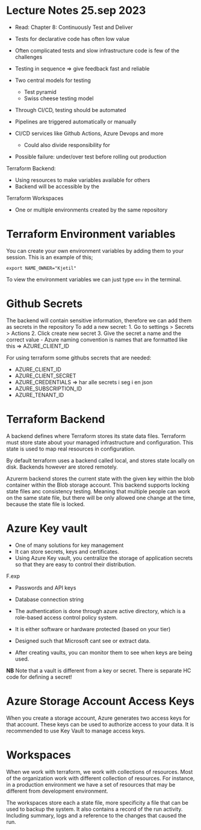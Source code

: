# Lecture Notes 25.sep 2023

- Read: Chapter 8: Continuously Test and Deliver
- Tests for declarative code has often low value
- Often complicated tests and slow infrastructure code is few of the challenges
- Testing in sequence => give feedback fast and reliable 

- Two central models for testing
    - Test pyramid
    - Swiss cheese testing model

- Through CI/CD, testing should be automated 
- Pipelines are triggered automatically or manually 
- CI/CD services like Github Actions, Azure Devops and more
    - Could also divide responsibility for 

- Possible failure: under/over test before rolling out production  

Terraform Backend:
- Using resources to make variables available for others
- Backend will be accessible by the  

Terraform Workspaces
- One or multiple environments created by the same repository


# Terraform Environment variables   

You can create your own environment variables by adding them to your session.
This is an example of this;

```terminal
export NAME_OWNER="Kjetil"

```

To view the environment variables we can just type `env` in the terminal.

# Github Secrets 

The backend will contain sensitive information, therefore we can add them as secrets in the repository
To add a new secret:
    1. Go to settings > Secrets > Actions
    2. Click create new secret
    3. Give the secret a name and the correct value
        - Azure naming convention is names that are formatted like this => AZURE_CLIENT_ID  

For using terraform some githubs secrets that are needed:

- AZURE_CLIENT_ID
- AZURE_CLIENT_SECRET
- AZURE_CREDENTIALS => har alle secrets i seg i en json
- AZURE_SUBSCRIPTION_ID
- AZURE_TENANT_ID

# Terraform Backend

A backend defines where Terraform stores its state data files. 
Terraform must store state about your managed infrastructure and configuration. 
This state is used to map real resources in configuration.

By default terraform uses a backend called local, and stores state locally on disk. 
Backends however are stored remotely. 

Azurerm backend stores the current state with the given key within the blob container within the Blob storage account. 
This backend supports locking state files anc consistency testing. Meaning that multiple people can work on the same state file, but there will be only allowed one change at the time, because the state file is locked. 


# Azure Key vault 

- One of many solutions for key management
- It can store secrets, keys and certificates. 
- Using Azure Key vault, you centralize the storage of application secrets so that they are easy to control their distribution.

F.exp
- Passwords and API keys
- Database connection string 

- The authentication is done through azure active directory, which is a role-based access control policy system.
- It is either software or hardware protected (based on your tier)
- Designed such that Microsoft cant see or extract data. 
- After creating vaults, you can monitor them to see when keys are being used.


**NB** Note that a vault is different from a key or secret. There is separate HC code for defining a secret!


# Azure Storage Account Access Keys

When you create a storage account, Azure generates two access keys for that account. These keys can be used to authorize access to your data. It is recommended to use Key Vault to manage access keys.  

# Workspaces 

When we work with terraform, we work with collections of resources. Most of the organization work with different collection of resources.
For instance, in a production environment we have a set of resources that may be different from development environment.

The workspaces store each a state file, more specificity a file that can be used to backup the system. It also contains a record of the run activity. Including summary, logs and a reference to the changes that caused the run. 